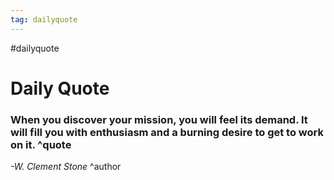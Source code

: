 ```yaml
---
tag: dailyquote
---
```


#dailyquote

# Daily Quote

### When you discover your mission, you will feel its demand. It will fill you with enthusiasm and a burning desire to get to work on it. ^quote
*-W. Clement Stone* ^author
